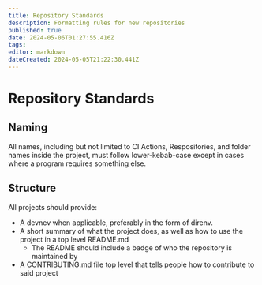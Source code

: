 ```yaml
---
title: Repository Standards
description: Formatting rules for new repositories
published: true
date: 2024-05-06T01:27:55.416Z
tags: 
editor: markdown
dateCreated: 2024-05-05T21:22:30.441Z
---
```


# Repository Standards

## Naming
All names, including but not limited to CI Actions, Respositories, and folder names inside the project, must follow lower-kebab-case except in cases where a program requires something else.

## Structure
All projects should provide:
- A devnev when applicable, preferably in the form of direnv. 
- A short summary of what the project does, as well as how to use the project in a top level README.​md
	- The README should include a badge of who the repository is maintained by
- A CONTRIBUTING.​md file top level that tells people how to contribute to said project

